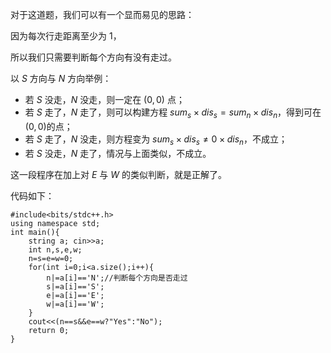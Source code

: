 对于这道题，我们可以有一个显而易见的思路：

因为每次行走距离至少为 $1$，

所以我们只需要判断每个方向有没有走过。

以 $S$ 方向与 $N$ 方向举例：
+ 若 $S$ 没走，$N$ 没走，则一定在 $(0,0)$ 点；
+ 若 $S$ 走了，$N$ 走了，则可以构建方程 $sum_s\times dis_s=sum_n\times dis_n$，得到可在 $(0,0)$的点；
+ 若 $S$ 走了，$N$ 没走，则方程变为 $sum_s\times dis_s \ne 0\times dis_n$，不成立；
+ 若 $S$ 没走，$N$ 走了，情况与上面类似，不成立。

这一段程序在加上对 $E$ 与 $W$ 的类似判断，就是正解了。

代码如下：

```
#include<bits/stdc++.h>
using namespace std;
int main(){
    string a; cin>>a;
    int n,s,e,w;
    n=s=e=w=0;
    for(int i=0;i<a.size();i++){
        n|=a[i]=='N';//判断每个方向是否走过
        s|=a[i]=='S';
        e|=a[i]=='E';
        w|=a[i]=='W';
    }
    cout<<(n==s&&e==w?"Yes":"No");
    return 0;
}

```